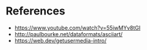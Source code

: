 # References

- https://www.youtube.com/watch?v=55iwMYv8tGI
- http://paulbourke.net/dataformats/asciiart/
- https://web.dev/getusermedia-intro/